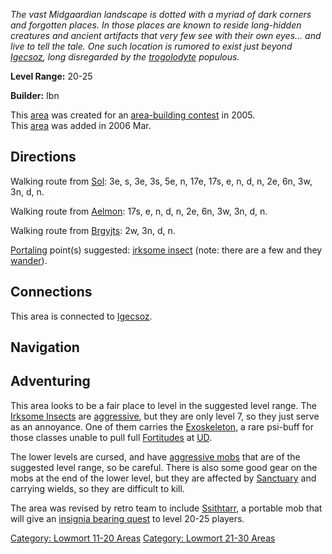*The vast Midgaardian landscape is dotted with a myriad of dark corners
and forgotten places. In those places are known to reside long-hidden
creatures and ancient artifacts that very few see with their own eyes...
and live to tell the tale. One such location is rumored to exist just
beyond [Igecsoz](:Category:_Igecsoz.md "wikilink"), long disregarded by
the [trogolodyte](Troglodytes.md "wikilink") populous.*

**Level Range:** 20-25

**Builder:** Ibn

This [area](:Category:_Areas.md "wikilink") was created for an
[area-building contest](Area-Building_Contests.md "wikilink") in 2005.  
This [area](:Category:_Areas.md "wikilink") was added in 2006 Mar.  

## Directions

Walking route from [Sol](Sol.md "wikilink"): 3e, s, 3e, 3s, 5e, n, 17e,
17s, e, n, d, n, 2e, 6n, 3w, 3n, d, n.

Walking route from [Aelmon](Aelmon.md "wikilink"): 17s, e, n, d, n, 2e,
6n, 3w, 3n, d, n.

Walking route from [Brgyjts](Brgyjts_The_Grocer.md "wikilink"): 2w, 3n,
d, n.

[Portaling](Portal.md "wikilink") point(s) suggested: [irksome
insect](Irksome_Insect.md "wikilink") (note: there are a few and they
[wander](Wandering_Mobs.md "wikilink")).

## Connections

This area is connected to [Igecsoz](:Category:Igecsoz.md "wikilink").

## Navigation

## Adventuring

This area looks to be a fair place to level in the suggested level
range. The [Irksome Insects](Irksome_Insect "wikilink") are
[aggressive](Aggressive_Mobs.md "wikilink"), but they are only level 7,
so they just serve as an annoyance. One of them carries the
[Exoskeleton](Exoskeleton "wikilink"), a rare psi-buff for those classes
unable to pull full [Fortitudes](Fortitudes "wikilink") at
[UD](:Category:Hero_Quest.md "wikilink").

The lower levels are cursed, and have [aggressive
mobs](Aggressive_Mobs.md "wikilink") that are of the suggested level
range, so be careful. There is also some good gear on the mobs at the
end of the lower level, but they are affected by
[Sanctuary](Sanctuary "wikilink") and carrying wields, so they are
difficult to kill.

The area was revised by retro team to include
[Ssithtarr](Ssithtarr "wikilink"), a portable mob that will give an
[insignia bearing quest](Ssithtarr's_Fur_Collection_Quest.md "wikilink")
to level 20-25 players.

[Category: Lowmort 11-20
Areas](Category:_Lowmort_11-20_Areas "wikilink") [Category: Lowmort
21-30 Areas](Category:_Lowmort_21-30_Areas "wikilink")
